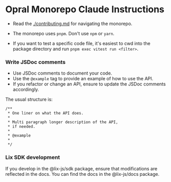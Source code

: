 # Opral Monorepo Claude Instructions

- Read the [./contributing.md](./contributing.md) for navigating the monorepo.
  
- The monorepo uses `pnpm`. Don't use `npm` or `yarn`.

- If you want to test a specific code file, it's easiest to cwd into the package directory and run `pnpm exec vitest run <filter>`.

### Write JSDoc comments

- Use JSDoc comments to document your code.
- Use the `@example` tag to provide an example of how to use the API.
- If you refactor or change an API, ensure to update the JSDoc comments accordingly.

The usual structure is:

```
/**
 * One liner on what the API does.
 *
 * Multi paragraph longer description of the API,
 * if needed.
 *
 * @example
 *
 */
```

### Lix SDK development 

If you develop in the @lix-js/sdk package, ensure that modifications are reflected in the docs. You can find the docs in the @lix-js/docs package. 

